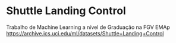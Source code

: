 # Shuttle Landing Control
Trabalho de Machine Learning a nível de Graduação na FGV EMAp
https://archive.ics.uci.edu/ml/datasets/Shuttle+Landing+Control
